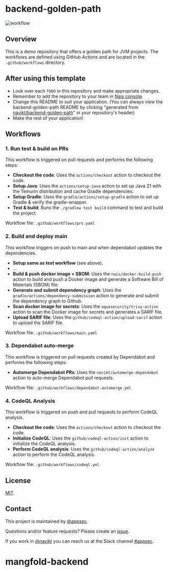 # backend-golden-path

![workflow](https://github.com/navikt/backend-golden-path/actions/workflows/main.yaml/badge.svg)

## Overview

This is a demo repository that offers a golden path for JVM projects.
The workflows are defined using GitHub Actions and are located in the `.github/workflows` directory.

## After using this template

- Look over each `TODO` in this repository and make appropriate changes.
- Remember to add the repository to your team in [Nais console](https://console.nav.cloud.nais.io/).
- Change this README to suit your application. (You can always view the backend-golden-path README by clicking "generated from [navikt/backend-golden-path](https://github.com/navikt/backend-golden-path)" in your repository's header)
- Make the rest of your application!

## Workflows

### 1. Run test & build on PRs

This workflow is triggered on pull requests and performs the following steps:

- **Checkout the code**: Uses the `actions/checkout` action to checkout the code.
- **Setup Java**: Uses the `actions/setup-java` action to set up Java 21 with the Temurin distribution and cache Gradle dependencies.
- **Setup Gradle**: Uses the `gradle/actions/setup-gradle` action to set up Gradle & verify the gradle-wrapper.
- **Test & build**: Runs the `./gradlew test build` command to test and build the project.

Workflow file: `.github/workflows/prs.yaml`

### 2. Build and deploy main

This workflow triggers on push to main and when dependabot updates the dependencies.

- **Setup same as test workflow** (see above).
- ...
- **Build & push docker image + SBOM**: Uses the `nais/docker-build-push` action to build and push a Docker image and generate a Software Bill of Materials (SBOM) file.
- **Generate and submit dependency graph**: Uses the `gradle/actions/dependency-submission` action to generate and submit the dependency graph to Github.
- **Scan docker image for secrets**: Uses the `aquasecurity/trivy-action` action to scan the Docker image for secrets and generates a SARIF file.
- **Upload SARIF file**: Uses the `github/codeql-action/upload-sarif` action to upload the SARIF file.

Workflow file: `.github/workflows/main.yaml`

### 3. Dependabot auto-merge

This workflow is triggered on pull requests created by Dependabot and performs the following steps:

- **Automerge Dependabot PRs**: Uses the `navikt/automerge-dependabot` action to auto-merge Dependabot pull requests.

Workflow file: `.github/workflows/dependabot-automerge.yml`

### 4. CodeQL Analysis

This workflow is triggered on push and pull requests to perform CodeQL analysis.

- **Checkout the code**: Uses the `actions/checkout` action to checkout the code.
- **Initialize CodeQL**: Uses the `github/codeql-action/init` action to initialize the CodeQL analysis.
- **Perform CodeQL analysis**: Uses the `github/codeql-action/analyze` action to perform the CodeQL analysis.

Workflow file: `.github/workflows/codeql.yml`

## License
[MIT](LICENSE).

## Contact

This project is maintained by [@appsec](https://github.com/orgs/navikt/teams/appsec).

Questions and/or feature requests? Please create an [issue](https://github.com/navikt/appsec-stats/issues).

If you work in [@navikt](https://github.com/navikt) you can reach us at the Slack channel [#appsec](https://nav-it.slack.com/archives/C06P91VN27M).


# mangfold-backend
